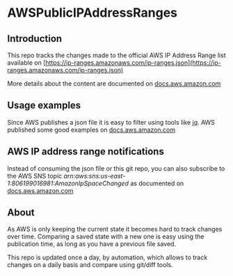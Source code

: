# AWSPublicIPAddressRanges

## Introduction

This repo tracks the changes made to the official AWS IP Address Range list available on [https://ip-ranges.amazonaws.com/ip-ranges.json](https://ip-ranges.amazonaws.com/ip-ranges.json)

More details about the content are documented on [docs.aws.amazon.com](http://docs.aws.amazon.com/general/latest/gr/aws-ip-ranges.html)

## Usage examples

Since AWS publishes a json file it is easy to filter using tools like [jq](https://stedolan.github.io/jq/). AWS published some good examples on [docs.aws.amazon.com](http://docs.aws.amazon.com/general/latest/gr/aws-ip-ranges.html)

## AWS IP address range notifications

Instead of consuming the json file or this git repo, you can also subscribe to the AWS SNS topic _arn:aws:sns:us-east-1:806199016981:AmazonIpSpaceChanged_ as documented on [docs.aws.amazon.com](http://docs.aws.amazon.com/general/latest/gr/aws-ip-ranges.html)

## About

As AWS is only keeping the current state it becomes hard to track changes over time. Comparing a saved state with a new one is easy using the publication time, as long as you have a previous file saved.

This repo is updated once a day, by automation, which allows to track changes on a daily basis and compare using git/diff tools.
